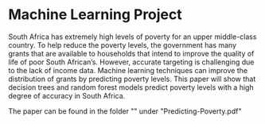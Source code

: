 # Machine Learning Project 

South Africa has extremely high levels of poverty for an upper middle-class country. To help reduce the poverty levels, the government has many grants that are available to households that intend to improve the quality of life of poor South African’s. However, accurate targeting is challenging due to the lack of income data. Machine learning techniques can improve the distribution of grants by predicting poverty levels. This paper will show that decision trees and random forest models predict poverty levels with a high degree of accuracy in South Africa.

The paper can be found in the folder "" under "Predicting-Poverty.pdf"
